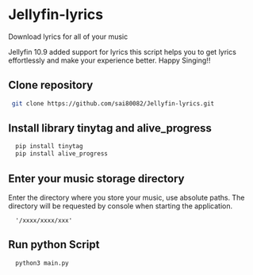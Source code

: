 # Jellyfin-lyrics
Download lyrics for all of your music

Jellyfin 10.9 added support for lyrics this script helps you to get lyrics effortlessly and make your experience better. Happy Singing!!

## Clone repository

```bash
 git clone https://github.com/sai80082/Jellyfin-lyrics.git
```

## Install library tinytag and alive_progress

```python
  pip install tinytag
  pip install alive_progress
```
## Enter your music storage directory

Enter the directory where you store your music, use absolute paths. The directory will be requested by console when starting the application.

```
  '/xxxx/xxxx/xxx'
```

## Run python Script

```python
  python3 main.py
```
